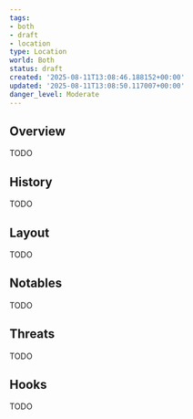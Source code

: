 ```yaml
---
tags:
- both
- draft
- location
type: Location
world: Both
status: draft
created: '2025-08-11T13:08:46.188152+00:00'
updated: '2025-08-11T13:08:50.117007+00:00'
danger_level: Moderate
---
```



## Overview

TODO
## History

TODO
## Layout

TODO
## Notables

TODO
## Threats

TODO
## Hooks

TODO
